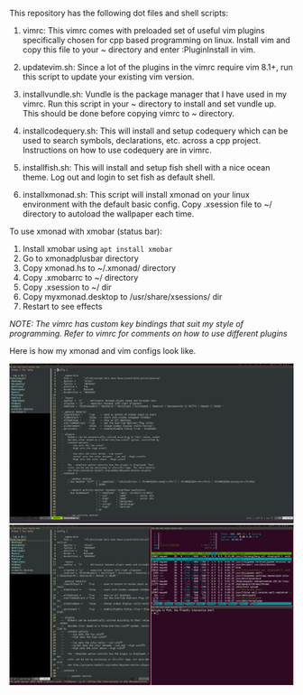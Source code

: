 This repository has the following dot files and shell scripts:

1. vimrc: This vimrc comes with preloaded set of useful vim plugins specifically chosen for cpp based programming on linux. Install vim and copy this file to your ~ directory and enter :PluginInstall in vim.

2. updatevim.sh: Since a lot of the plugins in the vimrc require vim 8.1+, run this script to update your existing vim version.

3. installvundle.sh: Vundle is the package manager that I have used in my vimrc. Run this script in your ~ directory to install and set vundle up. This should be done before copying vimrc to ~ directory.

4. installcodequery.sh: This will install and setup codequery which can be used to search symbols, declarations, etc. across a cpp project. Instructions on how to use codequery are in vimrc.

5. installfish.sh: This will install and setup fish shell with a nice ocean theme. Log out and login to set fish as default shell.

6. installxmonad.sh: This script will install xmonad on your linux environment with the default basic config. Copy .xsession file to ~/ directory to autoload the wallpaper each time.

To use xmonad with xmobar (status bar):
1. Install xmobar using `apt install xmobar`
2. Go to xmonadplusbar directory
3. Copy xmonad.hs to ~/.xmonad/ directory
4. Copy .xmobarrc to ~/ directory
5. Copy .xsession to ~/ dir
6. Copy myxmonad.desktop to /usr/share/xsessions/ dir
7. Restart to see effects

*NOTE: The vimrc has custom key bindings that suit my style of programming. Refer to vimrc for comments on how to use different plugins*

Here is how my xmonad and vim configs look like.

![vim config](https://github.com/mayank0403/DotFiles/blob/master/vim.png)
![xmonad config](https://github.com/mayank0403/DotFiles/blob/master/xmonad.png)


